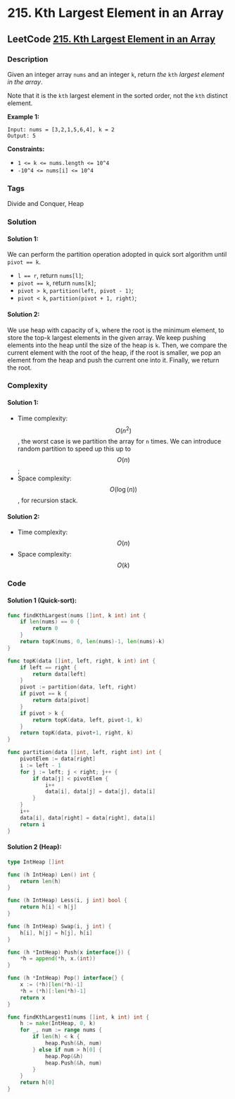# 215. Kth Largest Element in an Array

## LeetCode [215. Kth Largest Element in an Array](title)

### Description

Given an integer array `nums` and an integer `k`, return _the_ `kth` _largest element in the array_.

Note that it is the `kth` largest element in the sorted order, not the `kth` distinct element.

**Example 1:** 

```text
Input: nums = [3,2,1,5,6,4], k = 2
Output: 5
```

**Constraints:**

* `1 <= k <= nums.length <= 10^4`
* `-10^4 <= nums[i] <= 10^4`

### Tags

Divide and Conquer, Heap

### Solution

#### Solution 1:

We can perform the partition operation adopted in quick sort algorithm until `pivot == k`.

* `l == r`, return `nums[l]`;
* `pivot == k`, return `nums[k]`;
* `pivot > k`, `partition(left, pivot - 1)`;
* `pivot < k`, `partition(pivot + 1, right)`;

#### Solution 2:

We use heap with capacity of `k`, where the root is the minimum element, to store the top-k largest elements in the given array. We keep pushing elements into the heap until the size of the heap is `k`. Then, we compare the current element with the root of the heap, if the root is smaller, we pop an element from the heap and push the current one into it. Finally, we return the root.

### Complexity

#### Solution 1:

* Time complexity: $$O(n^2)$$, the worst case is we partition the array for `n` times. We can introduce random partition to speed up this up to $$O(n)$$ ;
* Space complexity: $$O(\log(n))$$, for recursion stack.

#### Solution 2:

* Time complexity: $$O(n)$$
* Space complexity: $$O(k)$$

### Code

#### Solution 1 \(Quick-sort\):

```go
func findKthLargest(nums []int, k int) int {
	if len(nums) == 0 {
		return 0
	}
	return topK(nums, 0, len(nums)-1, len(nums)-k)
}

func topK(data []int, left, right, k int) int {
	if left == right {
		return data[left]
	}
	pivot := partition(data, left, right)
	if pivot == k {
		return data[pivot]
	}
	if pivot > k {
		return topK(data, left, pivot-1, k)
	}
	return topK(data, pivot+1, right, k)
}

func partition(data []int, left, right int) int {
	pivotElem := data[right]
	i := left - 1
	for j := left; j < right; j++ {
		if data[j] < pivotElem {
			i++
			data[i], data[j] = data[j], data[i]
		}
	}
	i++
	data[i], data[right] = data[right], data[i]
	return i
}
```

#### Solution 2 \(Heap\):

```go
type IntHeap []int

func (h IntHeap) Len() int {
	return len(h)
}

func (h IntHeap) Less(i, j int) bool {
	return h[i] < h[j]
}

func (h IntHeap) Swap(i, j int) {
	h[i], h[j] = h[j], h[i]
}

func (h *IntHeap) Push(x interface{}) {
	*h = append(*h, x.(int))
}

func (h *IntHeap) Pop() interface{} {
	x := (*h)[len(*h)-1]
	*h = (*h)[:len(*h)-1]
	return x
}

func findKthLargest1(nums []int, k int) int {
	h := make(IntHeap, 0, k)
	for _, num := range nums {
		if len(h) < k {
			heap.Push(&h, num)
		} else if num > h[0] {
			heap.Pop(&h)
			heap.Push(&h, num)
		}
	}
	return h[0]
}
```

